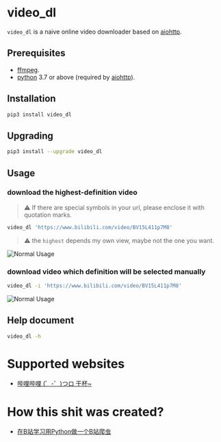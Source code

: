 # video_dl

`video_dl` is a naive online video downloader based on [aiohttp](https://docs.aiohttp.org/en/stable/).

## Prerequisites
- [ffmpeg](https://ffmpeg.org/).
- [python](https://www.python.org) 3.7 or above (required by [aiohttp](https://docs.aiohttp.org/en/stable/)).

## Installation
```bash
pip3 install video_dl
```

## Upgrading
```bash
pip3 install --upgrade video_dl
```

## Usage
### download the highest-definition video
> :warning: If there are special symbols in your url, please enclose it with quotation marks. 
```bash
video_dl 'https://www.bilibili.com/video/BV15L411p7M8'
```
> :warning: the `highest` depends my own view, maybe not the one you want.

![Normal Usage](https://github.com/fengdongfa1995/video_dl/raw/main/screenshots/normal_usage.gif)
### download video which definition will be selected manually
```bash
video_dl -i 'https://www.bilibili.com/video/BV15L411p7M8'
```
![Normal Usage](https://github.com/fengdongfa1995/video_dl/raw/main/screenshots/interactive.gif)

## Help document
```bash
video_dl -h
```

# Supported websites
- [哔哩哔哩 (゜-゜)つロ 干杯~](https://www.bilibili.com/)

# How this shit was created?
- [在B站学习用Python做一个B站爬虫](https://www.bilibili.com/video/BV1nv411T798/)
